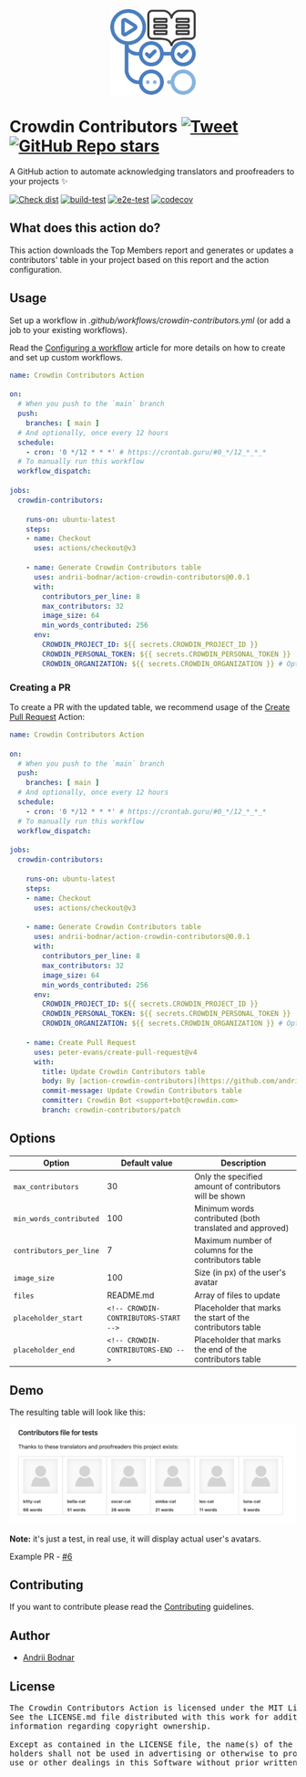 [<p align='center'><img src='/docs/logo.png' width='150' height='150' align='center'/></p>](https://github.com/andrii-bodnar/action-crowdin-contributors)

# Crowdin Contributors [![Tweet](https://img.shields.io/twitter/url/http/shields.io.svg?style=social)](https://twitter.com/intent/tweet?url=https%3A%2F%2Fgithub.com%2Fandrii-bodnar%2Faction-crowdin-contributors&text=A%20GitHub%20action%20to%20automate%20acknowledging%20translators%20and%20proofreaders%20to%20your%20projects%20in%20Crowdin%20%E2%9C%A8)&nbsp;[![GitHub Repo stars](https://img.shields.io/github/stars/andrii-bodnar/action-crowdin-contributors?style=social&cacheSeconds=1800)](https://github.com/andrii-bodnar/action-crowdin-contributors/stargazers)

A GitHub action to automate acknowledging translators and proofreaders to your projects ✨

[![Check dist](https://github.com/andrii-bodnar/action-crowdin-contributors/actions/workflows/check-dist.yml/badge.svg)](https://github.com/andrii-bodnar/action-crowdin-contributors/actions/workflows/check-dist.yml)
[![build-test](https://github.com/andrii-bodnar/action-crowdin-contributors/actions/workflows/test.yml/badge.svg)](https://github.com/andrii-bodnar/action-crowdin-contributors/actions/workflows/test.yml)
[![e2e-test](https://github.com/andrii-bodnar/action-crowdin-contributors/actions/workflows/e2eTest.yml/badge.svg)](https://github.com/andrii-bodnar/action-crowdin-contributors/actions/workflows/e2eTest.yml)
[![codecov](https://codecov.io/gh/andrii-bodnar/action-crowdin-contributors/branch/main/graph/badge.svg?token=7DCRZSABQP)](https://codecov.io/gh/andrii-bodnar/action-crowdin-contributors)

## What does this action do?

This action downloads the Top Members report and generates or updates a contributors' table in your project based on this report and the action configuration.

## Usage

Set up a workflow in *.github/workflows/crowdin-contributors.yml* (or add a job to your existing workflows).

Read the [Configuring a workflow](https://help.github.com/en/articles/configuring-a-workflow) article for more details on how to create and set up custom workflows.

```yaml
name: Crowdin Contributors Action

on:
  # When you push to the `main` branch
  push:
    branches: [ main ]
  # And optionally, once every 12 hours
  schedule:
    - cron: '0 */12 * * *' # https://crontab.guru/#0_*/12_*_*_*
  # To manually run this workflow
  workflow_dispatch:

jobs:
  crowdin-contributors:

    runs-on: ubuntu-latest
    steps:
    - name: Checkout
      uses: actions/checkout@v3

    - name: Generate Crowdin Contributors table
      uses: andrii-bodnar/action-crowdin-contributors@0.0.1
      with:
        contributors_per_line: 8
        max_contributors: 32
        image_size: 64
        min_words_contributed: 256
      env:
        CROWDIN_PROJECT_ID: ${{ secrets.CROWDIN_PROJECT_ID }}
        CROWDIN_PERSONAL_TOKEN: ${{ secrets.CROWDIN_PERSONAL_TOKEN }}
        CROWDIN_ORGANIZATION: ${{ secrets.CROWDIN_ORGANIZATION }} # Optional. Only for Crowdin Enterprise
```

### Creating a PR

To create a PR with the updated table, we recommend usage of the [Create Pull Request](https://github.com/peter-evans/create-pull-request) Action:

```yaml
name: Crowdin Contributors Action

on:
  # When you push to the `main` branch
  push:
    branches: [ main ]
  # And optionally, once every 12 hours
  schedule:
    - cron: '0 */12 * * *' # https://crontab.guru/#0_*/12_*_*_*
  # To manually run this workflow
  workflow_dispatch:

jobs:
  crowdin-contributors:

    runs-on: ubuntu-latest
    steps:
    - name: Checkout
      uses: actions/checkout@v3

    - name: Generate Crowdin Contributors table
      uses: andrii-bodnar/action-crowdin-contributors@0.0.1
      with:
        contributors_per_line: 8
        max_contributors: 32
        image_size: 64
        min_words_contributed: 256
      env:
        CROWDIN_PROJECT_ID: ${{ secrets.CROWDIN_PROJECT_ID }}
        CROWDIN_PERSONAL_TOKEN: ${{ secrets.CROWDIN_PERSONAL_TOKEN }}
        CROWDIN_ORGANIZATION: ${{ secrets.CROWDIN_ORGANIZATION }} # Optional. Only for Crowdin Enterprise

    - name: Create Pull Request
      uses: peter-evans/create-pull-request@v4
      with:
        title: Update Crowdin Contributors table
        body: By [action-crowdin-contributors](https://github.com/andrii-bodnar/action-crowdin-contributors) GitHub action
        commit-message: Update Crowdin Contributors table
        committer: Crowdin Bot <support+bot@crowdin.com>
        branch: crowdin-contributors/patch
```

## Options

| Option                  | Default value                         | Description                                                |
|-------------------------|---------------------------------------|------------------------------------------------------------|
| `max_contributors`      | 30                                    | Only the specified amount of contributors will be shown    |
| `min_words_contributed` | 100                                   | Minimum words contributed (both translated and approved)   |
| `contributors_per_line` | 7                                     | Maximum number of columns for the contributors table       |
| `image_size`            | 100                                   | Size (in px) of the user's avatar                          |
| `files`                 | README.md                             | Array of files to update                                   |
| `placeholder_start`     | `<!-- CROWDIN-CONTRIBUTORS-START -->` | Placeholder that marks the start of the contributors table |
| `placeholder_end`       | `<!-- CROWDIN-CONTRIBUTORS-END -->`   | Placeholder that marks the end of the contributors table   |

## Demo

The resulting table will look like this:

[![Check dist](docs/demo.png)](https://github.com/andrii-bodnar/action-crowdin-contributors/pull/6)

**Note:** it's just a test, in real use, it will display actual user's avatars.

Example PR - [#6](https://github.com/andrii-bodnar/action-crowdin-contributors/pull/6)

## Contributing

If you want to contribute please read the [Contributing](/CONTRIBUTING.md) guidelines.

## Author

- [Andrii Bodnar](https://github.com/andrii-bodnar/)

## License

<pre>
The Crowdin Contributors Action is licensed under the MIT License.
See the LICENSE.md file distributed with this work for additional
information regarding copyright ownership.

Except as contained in the LICENSE file, the name(s) of the above copyright
holders shall not be used in advertising or otherwise to promote the sale,
use or other dealings in this Software without prior written authorization.
</pre>
